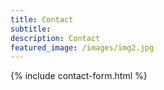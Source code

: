 ```yaml
---
title: Contact
subtitle: 
description: Contact
featured_image: /images/img2.jpg
---
```


{% include contact-form.html %}

